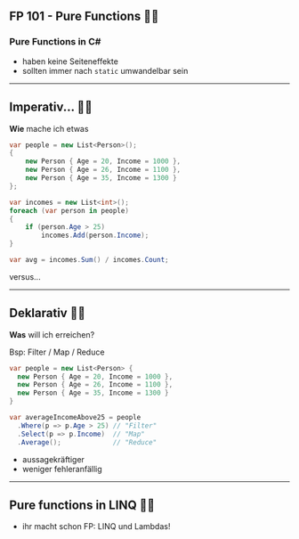 ## FP 101 - Pure Functions 🧔🏻

### Pure Functions in C# #

- haben keine Seiteneffekte
- sollten immer nach `static` umwandelbar sein

---

## Imperativ... 🧔🏻

**Wie** mache ich etwas 

```csharp
var people = new List<Person>();
{
    new Person { Age = 20, Income = 1000 },
    new Person { Age = 26, Income = 1100 },
    new Person { Age = 35, Income = 1300 }
};

var incomes = new List<int>();
foreach (var person in people)
{
    if (person.Age > 25)
        incomes.Add(person.Income);
}

var avg = incomes.Sum() / incomes.Count;
```

versus...

----

## Deklarativ 🧔🏻

**Was** will ich erreichen?

Bsp: Filter / Map / Reduce

```csharp
var people = new List<Person> {
  new Person { Age = 20, Income = 1000 },
  new Person { Age = 26, Income = 1100 },
  new Person { Age = 35, Income = 1300 }
}

var averageIncomeAbove25 = people
  .Where(p => p.Age > 25) // "Filter"
  .Select(p => p.Income)  // "Map"
  .Average();             // "Reduce"
```

- aussagekräftiger
- weniger fehleranfällig

---

## Pure functions in LINQ 🧔🏻

- ihr macht schon FP: LINQ und Lambdas!
